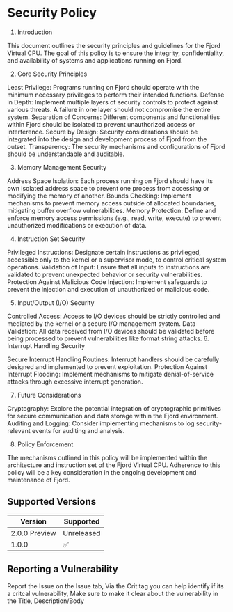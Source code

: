 # Security Policy

1. Introduction

This document outlines the security principles and guidelines for the Fjord Virtual CPU. The goal of this policy is to ensure the integrity, confidentiality, and availability of systems and applications running on Fjord.

2. Core Security Principles

Least Privilege: Programs running on Fjord should operate with the minimum necessary privileges to perform their intended functions.
Defense in Depth: Implement multiple layers of security controls to protect against various threats. A failure in one layer should not compromise the entire system.
Separation of Concerns: Different components and functionalities within Fjord should be isolated to prevent unauthorized access or interference.
Secure by Design: Security considerations should be integrated into the design and development process of Fjord from the outset.
Transparency: The security mechanisms and configurations of Fjord should be understandable and auditable.

3. Memory Management Security

Address Space Isolation: Each process running on Fjord should have its own isolated address space to prevent one process from accessing or modifying the memory of another.
Bounds Checking: Implement mechanisms to prevent memory access outside of allocated boundaries, mitigating buffer overflow vulnerabilities.
Memory Protection: Define and enforce memory access permissions (e.g., read, write, execute) to prevent unauthorized modifications or execution of data.

4. Instruction Set Security

Privileged Instructions: Designate certain instructions as privileged, accessible only to the kernel or a supervisor mode, to control critical system operations.
Validation of Input: Ensure that all inputs to instructions are validated to prevent unexpected behavior or security vulnerabilities.
Protection Against Malicious Code Injection: Implement safeguards to prevent the injection and execution of unauthorized or malicious code.

5. Input/Output (I/O) Security

Controlled Access: Access to I/O devices should be strictly controlled and mediated by the kernel or a secure I/O management system.
Data Validation: All data received from I/O devices should be validated before being processed to prevent vulnerabilities like format string attacks.
6. Interrupt Handling Security

Secure Interrupt Handling Routines: Interrupt handlers should be carefully designed and implemented to prevent exploitation.
Protection Against Interrupt Flooding: Implement mechanisms to mitigate denial-of-service attacks through excessive interrupt generation.

7. Future Considerations

Cryptography: Explore the potential integration of cryptographic primitives for secure communication and data storage within the Fjord environment.
Auditing and Logging: Consider implementing mechanisms to log security-relevant events for auditing and analysis.

8. Policy Enforcement

The mechanisms outlined in this policy will be implemented within the architecture and instruction set of the Fjord Virtual CPU.
Adherence to this policy will be a key consideration in the ongoing development and maintenance of Fjord.


## Supported Versions

| Version | Supported          |
| ------- | ------------------ |
| 2.0.0 Preview  | Unreleased |
| 1.0.0   | :white_check_mark: |



## Reporting a Vulnerability

Report the Issue on the Issue tab,
Via the Crit tag you can help identify if its a critcal vulnerability,
Make sure to make it clear about the vulnerability in the Title, Description/Body
